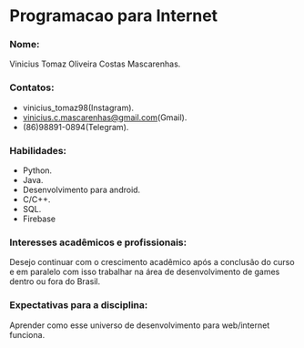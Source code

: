 # Programacao para Internet
### Nome: 
Vinicius Tomaz Oliveira Costas Mascarenhas.

### Contatos:
* vinicius_tomaz98(Instagram).
* vinicius.c.mascarenhas@gmail.com(Gmail).
* (86)98891-0894(Telegram).

### Habilidades:
* Python.
* Java.
* Desenvolvimento para android.
* C/C++.
* SQL.
* Firebase

### Interesses acadêmicos e profissionais:
Desejo continuar com o crescimento acadêmico após a conclusão do curso e em paralelo com isso trabalhar na área de desenvolvimento de games dentro ou fora do Brasil.

### Expectativas para a disciplina:
Aprender como esse universo de desenvolvimento para web/internet funciona.
